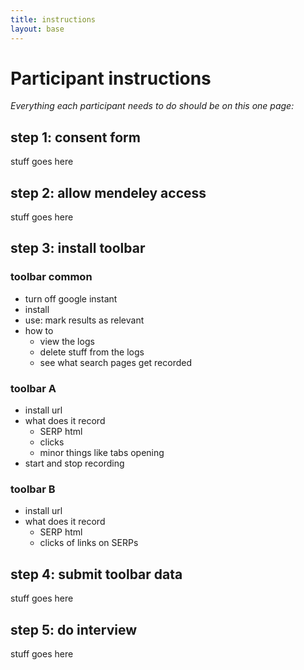 ```yaml
---
title: instructions
layout: base
---
```


# Participant instructions

*Everything each participant needs to do should be on this one page:*

## step 1: consent form

stuff goes here

## step 2: allow mendeley access

stuff goes here

## step 3: install toolbar

### toolbar common

* turn off google instant
* install
* use: mark results as relevant
* how to
	* view the logs
	* delete stuff from the logs
	* see what search pages get recorded

### toolbar A

* install url
* what does it record
	* SERP html
	* clicks
	* minor things like tabs opening
* start and stop recording

### toolbar B

* install url
* what does it record
	* SERP html
	* clicks of links on SERPs

## step 4: submit toolbar data

stuff goes here



## step 5: do interview

stuff goes here











